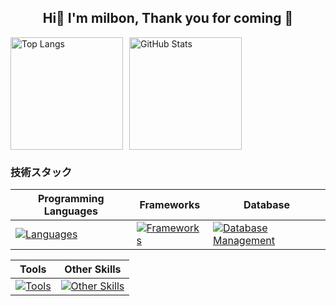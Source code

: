 <h2 align="center">
  <strong>Hi👋 I'm milbon, Thank you for coming 🚀</strong>
</h2>

<div align="left" style="display: flex; align-items: flex-start;">
  <img
    src="https://github-readme-stats.vercel.app/api/top-langs?username=milbon-milbon&show_icons=true&locale=en&layout=compact"
    alt="Top Langs"
    style="margin-right: 10px; height: 180px;"
  />
  <img
    src="https://github-readme-stats.vercel.app/api?username=milbon-milbon&show_icons=true&locale=en"
    alt="GitHub Stats"
    style="height: 180px;"
  />
</div>

### 技術スタック
**Programming Languages** | **Frameworks** | **Database**
--- | --- | ---
[![Languages](https://skillicons.dev/icons?i=js,ts,html,css,py)](https://skillicons.dev) | [![Frameworks](https://skillicons.dev/icons?i=react,nextjs,express,flask,fastapi)](https://skillicons.dev) | [![Database Management](https://skillicons.dev/icons?i=mysql,postgres)](https://skillicons.dev)

**Tools** | **Other Skills**
--- | ---
[![Tools](https://skillicons.dev/icons?i=firebase,mui,axios,eslint,prisma,docker,github,prettier,tailwindcss,multer)](https://skillicons.dev) | [![Other Skills](https://skillicons.dev/icons?i=aws,git)](https://skillicons.dev)






<!--![GitHub Streak](https://github-readme-streak-stats.herokuapp.com/?user=milbon-milbon)-->


<!--
**milbon-milbon/milbon-milbon** is a ✨ _special_ ✨ repository because its `README.md` (this file) appears on your GitHub profile.

Here are some ideas to get you started:

- 🔭 I’m currently working on ...
- 🌱 I’m currently learning ...
- 👯 I’m looking to collaborate on ...
- 🤔 I’m looking for help with ...
- 💬 Ask me about ...
- 📫 How to reach me: ...
- 😄 Pronouns: ...
- ⚡ Fun fact: ...
-->
